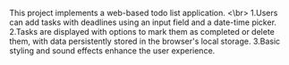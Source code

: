 This project implements a web-based todo list application. <\br>
1.Users can add tasks with deadlines using an input field and a date-time picker.
2.Tasks are displayed with options to mark them as completed or delete them, with data persistently stored in the browser's local storage.
3.Basic styling and sound effects enhance the user experience.

